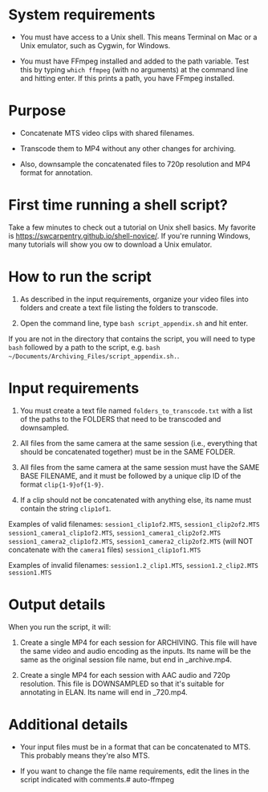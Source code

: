 # System requirements

- You must have access to a Unix shell. This means Terminal on Mac or a Unix emulator, such as Cygwin, for Windows.

- You must have FFmpeg installed and added to the path variable. Test this by typing `which ffmpeg` (with no arguments) at the command line and hitting enter. If this prints a path, you have FFmpeg installed.

# Purpose

- Concatenate MTS video clips with shared filenames. 

- Transcode them to MP4 without any other changes for archiving. 

- Also, downsample the concatenated files to 720p resolution and MP4 format for annotation.

# First time running a shell script?

Take a few minutes to check out a tutorial on Unix shell basics. My favorite is https://swcarpentry.github.io/shell-novice/. If you're running Windows, many tutorials will show you ow to download a Unix emulator.

# How to run the script

1. As described in the input requirements, organize your video files into folders and create a text file listing the folders to transcode.

2. Open the command line, type `bash script_appendix.sh` and hit enter. 

If you are not in the directory that contains the script, you will need to type `bash` followed by a path to the script, e.g. `bash ~/Documents/Archiving_Files/script_appendix.sh.`.

# Input requirements

1. You must create a text file named `folders_to_transcode.txt` with a list of the paths to the FOLDERS that need to be transcoded and downsampled. 

2. All files from the same camera at the same session (i.e., everything that should be concatenated together) must be in the SAME FOLDER. 

3. All files from the same camera at the same session must have the SAME BASE FILENAME, and it must be followed by a unique clip ID of the format `clip{1-9}of{1-9}`. 

4. If a clip should not be concatenated with anything else, its name must contain the string `clip1of1`.

Examples of valid filenames:
`session1_clip1of2.MTS`, `session1_clip2of2.MTS`
`session1_camera1_clip1of2.MTS`, `session1_camera1_clip2of2.MTS`
`session1_camera2_clip1of2.MTS`, `session1_camera2_clip2of2.MTS` (will NOT concatenate with the `camera1` files)
`session1_clip1of1.MTS`

Examples of invalid filenames:
`session1.2_clip1.MTS`, `session1.2_clip2.MTS`
`session1.MTS`

# Output details

When you run the script, it will:

1. Create a single MP4 for each session for ARCHIVING. This file will have the same video and audio encoding as the inputs. Its name will be the same as the original session file name, but end in _archive.mp4.

2. Create a single MP4 for each session with AAC audio and 720p resolution. This file is DOWNSAMPLED so that it's suitable for annotating in ELAN. Its name will end in _720.mp4.

# Additional details

- Your input files must be in a format that can be concatenated to MTS. This probably means they're also MTS.

- If you want to change the file name requirements, edit the lines in the script indicated with comments.# auto-ffmpeg
